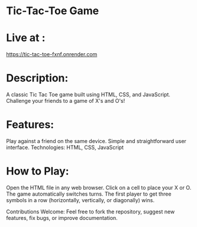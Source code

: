 # Tic-Tac-Toe Game

# Live at : 
https://tic-tac-toe-fxnf.onrender.com

# Description:
A classic Tic Tac Toe game built using HTML, CSS, and JavaScript. Challenge your friends to a game of X's and O's!

# Features:

Play against a friend on the same device.
Simple and straightforward user interface.
Technologies: HTML, CSS, JavaScript

# How to Play:

Open the HTML file in any web browser.
Click on a cell to place your X or O.
The game automatically switches turns.
The first player to get three symbols in a row (horizontally, vertically, or diagonally) wins.

Contributions Welcome: Feel free to fork the repository, suggest new features, fix bugs, or improve documentation.
